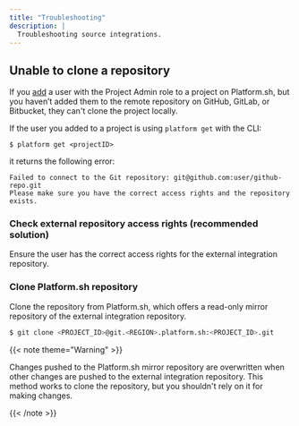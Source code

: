 ```yaml
---
title: "Troubleshooting"
description: |
  Troubleshooting source integrations.
---
```


## Unable to clone a repository

If you [add](/administration/users.md#add-a-user-to-a-project) a user with the Project Admin role to a project on Platform.sh,
but you haven’t added them to the remote repository on GitHub, GitLab, or Bitbucket,
they can't clone the project locally.

If the user you added to a project is using `platform get` with the CLI:
```
$ platform get <projectID>
```
it returns the following error:

```
Failed to connect to the Git repository: git@github.com:user/github-repo.git
Please make sure you have the correct access rights and the repository exists.
```

### Check external repository access rights (recommended solution)

Ensure the user has the correct access rights for the external integration repository.

### Clone Platform.sh repository

Clone the repository from Platform.sh, which offers a read-only mirror repository of the external integration repository.

```bash
$ git clone <PROJECT_ID>@git.<REGION>.platform.sh:<PROJECT_ID>.git
```

{{< note theme="Warning" >}}

Changes pushed to the Platform.sh mirror repository are overwritten when other changes are pushed to the external integration repository. This method works to clone the repository, but you shouldn't rely on it for making changes.

{{< /note >}}
